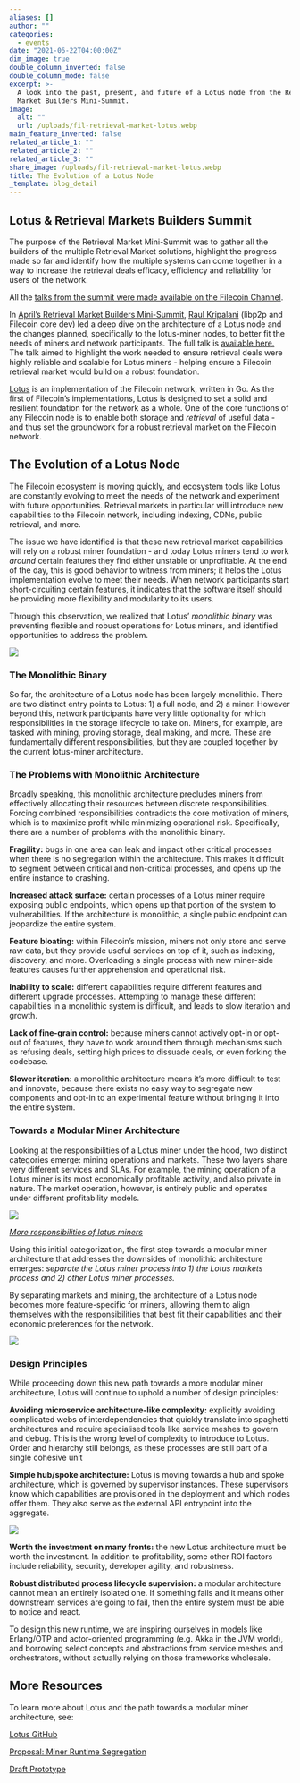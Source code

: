 ```yaml
---
aliases: []
author: ""
categories:
  - events
date: "2021-06-22T04:00:00Z"
dim_image: true
double_column_inverted: false
double_column_mode: false
excerpt: >-
  A look into the past, present, and future of a Lotus node from the Retrieval
  Market Builders Mini-Summit.
image:
  alt: ""
  url: /uploads/fil-retrieval-market-lotus.webp
main_feature_inverted: false
related_article_1: ""
related_article_2: ""
related_article_3: ""
share_image: /uploads/fil-retrieval-market-lotus.webp
title: The Evolution of a Lotus Node
_template: blog_detail
---
```


## Lotus & Retrieval Markets Builders Summit

The purpose of the Retrieval Market Mini-Summit was to gather all the builders of the multiple Retrieval Market solutions, highlight the progress made so far and identify how the multiple systems can come together in a way to increase the retrieval deals efficacy, efficiency and reliability for users of the network.

All the [talks from the summit were made available on the Filecoin Channel](https://www.youtube.com/playlist?list=PL_0VrY55uV19TsJ8r2qsMyG2v2LIKEmv2).

In [April’s Retrieval Market Builders Mini-Summit](https://www.youtube.com/watch?v=QuE_NotFCXs&list=PL_0VrY55uV19TsJ8r2qsMyG2v2LIKEmv2), [Raul Kripalani](https://github.com/raulk) (libp2p and Filecoin core dev) led a deep dive on the architecture of a Lotus node and the changes planned, specifically to the lotus-miner nodes, to better fit the needs of miners and network participants. The full talk is [available here.](https://www.youtube.com/watch?v=cmrLfnqzflk) The talk aimed to highlight the work needed to ensure retrieval deals were highly reliable and scalable for Lotus miners - helping ensure a Filecoin retrieval market would build on a robust foundation.

[Lotus](https://github.com/filecoin-project/lotus) is an implementation of the Filecoin network, written in Go. As the first of Filecoin’s implementations, Lotus is designed to set a solid and resilient foundation for the network as a whole. One of the core functions of any Filecoin node is to enable both storage and _retrieval_ of useful data - and thus set the groundwork for a robust retrieval market on the Filecoin network.

## The Evolution of a Lotus Node

The Filecoin ecosystem is moving quickly, and ecosystem tools like Lotus are constantly evolving to meet the needs of the network and experiment with future opportunities. Retrieval markets in particular will introduce new capabilities to the Filecoin network, including indexing, CDNs, public retrieval, and more.

The issue we have identified is that these new retrieval market capabilities will rely on a robust miner foundation - and today Lotus miners tend to work _around_ certain features they find either unstable or unprofitable. At the end of the day, this is good behavior to witness from miners; it helps the Lotus implementation evolve to meet their needs. When network participants start short-circuiting certain features, it indicates that the software itself should be providing more flexibility and modularity to its users.

Through this observation, we realized that Lotus’ _monolithic binary_ was preventing flexible and robust operations for Lotus miners, and identified opportunities to address the problem.

![](/uploads/pl_lotus1.webp)

### The Monolithic Binary

So far, the architecture of a Lotus node has been largely monolithic. There are two distinct entry points to Lotus: 1) a full node, and 2) a miner. However beyond this, network participants have very little optionality for which responsibilities in the storage lifecycle to take on. Miners, for example, are tasked with mining, proving storage, deal making, and more. These are fundamentally different responsibilities, but they are coupled together by the current lotus-miner architecture.

### The Problems with Monolithic Architecture

Broadly speaking, this monolithic architecture precludes miners from effectively allocating their resources between discrete responsibilities. Forcing combined responsibilities contradicts the core motivation of miners, which is to maximize profit while minimizing operational risk. Specifically, there are a number of problems with the monolithic binary.

**Fragility:** bugs in one area can leak and impact other critical processes when there is no segregation within the architecture. This makes it difficult to segment between critical and non-critical processes, and opens up the entire instance to crashing.

**Increased attack surface:** certain processes of a Lotus miner require exposing public endpoints, which opens up that portion of the system to vulnerabilities. If the architecture is monolithic, a single public endpoint can jeopardize the entire system.

**Feature bloating:** within Filecoin’s mission, miners not only store and serve raw data, but they provide useful services on top of it, such as indexing, discovery, and more. Overloading a single process with new miner-side features causes further apprehension and operational risk.

**Inability to scale:** different capabilities require different features and different upgrade processes. Attempting to manage these different capabilities in a monolithic system is difficult, and leads to slow iteration and growth.

**Lack of fine-grain control:** because miners cannot actively opt-in or opt-out of features, they have to work around them through mechanisms such as refusing deals, setting high prices to dissuade deals, or even forking the codebase.

**Slower iteration:** a monolithic architecture means it’s more difficult to test and innovate, because there exists no easy way to segregate new components and opt-in to an experimental feature without bringing it into the entire system.

### Towards a Modular Miner Architecture

Looking at the responsibilities of a Lotus miner under the hood, two distinct categories emerge: mining operations and markets. These two layers share very different services and SLAs. For example, the mining operation of a Lotus miner is its most economically profitable activity, and also private in nature. The market operation, however, is entirely public and operates under different profitability models.

![](/uploads/pl_lotus2.webp)

[_More responsibilities of lotus miners_](https://github.com/protocol/web3-dev-team/blob/main/proposals/lotus-miner-runtime-segregation.md#context)

Using this initial categorization, the first step towards a modular miner architecture that addresses the downsides of monolithic architecture emerges: _separate the Lotus miner process into 1) the Lotus markets process and 2) other Lotus miner processes._

By separating markets and mining, the architecture of a Lotus node becomes more feature-specific for miners, allowing them to align themselves with the responsibilities that best fit their capabilities and their economic preferences for the network.

![](/uploads/pl_lotus3.webp)

### Design Principles

While proceeding down this new path towards a more modular miner architecture, Lotus will continue to uphold a number of design principles:

**Avoiding microservice architecture-like complexity:** explicitly avoiding complicated webs of interdependencies that quickly translate into spaghetti architectures and require specialised tools like service meshes to govern and debug. This is the wrong level of complexity to introduce to Lotus. Order and hierarchy still belongs, as these processes are still part of a single cohesive unit

**Simple hub/spoke architecture:** Lotus is moving towards a hub and spoke architecture, which is governed by supervisor instances. These supervisors know which capabilities are provisioned in the deployment and which nodes offer them. They also serve as the external API entrypoint into the aggregate.

![](/uploads/pl_lotus4.webp)

**Worth the investment on many fronts:** the new Lotus architecture must be worth the investment. In addition to profitability, some other ROI factors include reliability, security, developer agility, and robustness.

**Robust distributed process lifecycle supervision:** a modular architecture cannot mean an entirely isolated one. If something fails and it means other downstream services are going to fail, then the entire system must be able to notice and react.

To design this new runtime, we are inspiring ourselves in models like Erlang/OTP and actor-oriented programming (e.g. Akka in the JVM world), and borrowing select concepts and abstractions from service meshes and orchestrators, without actually relying on those frameworks wholesale.

## More Resources

To learn more about Lotus and the path towards a modular miner architecture, see:

[Lotus GitHub](https://github.com/filecoin-project/lotus)

[Proposal: Miner Runtime Segregation](https://github.com/protocol/web3-dev-team/blob/main/proposals/lotus-miner-runtime-segregation.md)

[Draft Prototype](https://github.com/filecoin-project/lotus/pull/5983)
